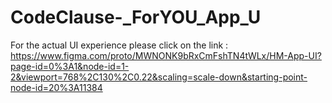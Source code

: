 # CodeClause-_ForYOU_App_U

For the actual UI experience please click on the link : https://www.figma.com/proto/MWNONK9bRxCmFshTN4tWLx/HM-App-UI?page-id=0%3A1&node-id=1-2&viewport=768%2C130%2C0.22&scaling=scale-down&starting-point-node-id=20%3A11384
